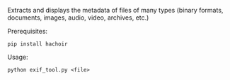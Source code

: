 Extracts and displays the metadata of files of many types (binary formats, documents, images, audio, video, archives, etc.)

Prerequisites: 

    pip install hachoir
    
Usage:

    python exif_tool.py <file>
